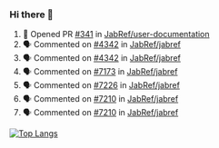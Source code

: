 ### Hi there 👋

<!--START_SECTION:activity-->
1. 💪 Opened PR [#341](https://github.com/JabRef/user-documentation/pull/341) in [JabRef/user-documentation](https://github.com/JabRef/user-documentation)
2. 🗣 Commented on [#4342](https://github.com/JabRef/jabref/issues/4342) in [JabRef/jabref](https://github.com/JabRef/jabref)
3. 🗣 Commented on [#4342](https://github.com/JabRef/jabref/issues/4342) in [JabRef/jabref](https://github.com/JabRef/jabref)
4. 🗣 Commented on [#7173](https://github.com/JabRef/jabref/issues/7173) in [JabRef/jabref](https://github.com/JabRef/jabref)
5. 🗣 Commented on [#7226](https://github.com/JabRef/jabref/issues/7226) in [JabRef/jabref](https://github.com/JabRef/jabref)
6. 🗣 Commented on [#7210](https://github.com/JabRef/jabref/issues/7210) in [JabRef/jabref](https://github.com/JabRef/jabref)
7. 🗣 Commented on [#7210](https://github.com/JabRef/jabref/issues/7210) in [JabRef/jabref](https://github.com/JabRef/jabref)
<!--END_SECTION:activity-->

[![Top Langs](https://github-readme-stats.vercel.app/api/top-langs/?username=k3KAW8Pnf7mkmdSMPHz27&layout=compact)](https://github.com/anuraghazra/github-readme-stats)

<!--
**k3KAW8Pnf7mkmdSMPHz27/k3KAW8Pnf7mkmdSMPHz27** is a ✨ _special_ ✨ repository because its `README.md` (this file) appears on your GitHub profile.

Here are some ideas to get you started:

- 🔭 I’m currently working on ...
- 🌱 I’m currently learning ...
- 👯 I’m looking to collaborate on ...
- 🤔 I’m looking for help with ...
- 💬 Ask me about ...
- 📫 How to reach me: ...
- 😄 Pronouns: ...
- ⚡ Fun fact: ...
-->
